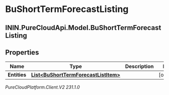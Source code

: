 # BuShortTermForecastListing

## ININ.PureCloudApi.Model.BuShortTermForecastListing

## Properties

|Name | Type | Description | Notes|
|------------ | ------------- | ------------- | -------------|
| **Entities** | [**List&lt;BuShortTermForecastListItem&gt;**](BuShortTermForecastListItem) |  | [optional] |



_PureCloudPlatform.Client.V2 231.1.0_
